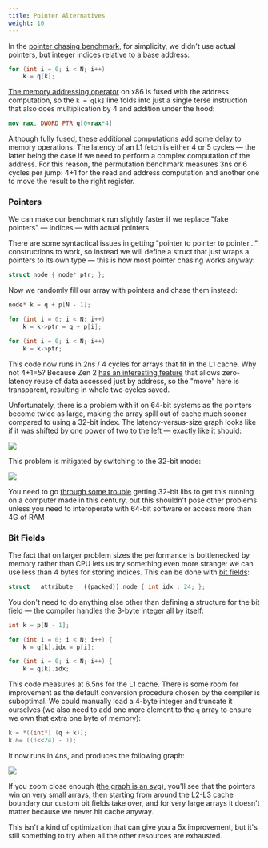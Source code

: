 ```yaml
---
title: Pointer Alternatives
weight: 10
---
```


In the [pointer chasing benchmark](../latency), for simplicity, we didn't use actual pointers, but integer indices relative to a base address:

```c++
for (int i = 0; i < N; i++)
    k = q[k];
```

[The memory addressing operator](/hpc/architecture/assembly#addressing-modes) on x86 is fused with the address computation, so the `k = q[k]` line folds into just a single terse instruction that also does multiplication by 4 and addition under the hood:

```nasm
mov rax, DWORD PTR q[0+rax*4]
```

Although fully fused, these additional computations add some delay to memory operations. The latency of an L1 fetch is either 4 or 5 cycles — the latter being the case if we need to perform a complex computation of the address. For this reason, the permutation benchmark measures 3ns or 6 cycles per jump: 4+1 for the read and address computation and another one to move the result to the right register.

### Pointers

We can make our benchmark run slightly faster if we replace "fake pointers" — indices — with actual pointers.

There are some syntactical issues in getting "pointer to pointer to pointer…" constructions to work, so instead we will define a struct that just wraps a pointers to its own type — this is how most pointer chasing works anyway:

```cpp
struct node { node* ptr; };
```

Now we randomly fill our array with pointers and chase them instead:

```cpp
node* k = q + p[N - 1];

for (int i = 0; i < N; i++)
    k = k->ptr = q + p[i];

for (int i = 0; i < N; i++)
    k = k->ptr;
```

This code now runs in 2ns / 4 cycles for arrays that fit in the L1 cache. Why not 4+1=5? Because Zen 2 [has an interesting feature](https://www.agner.org/forum/viewtopic.php?t=41) that allows zero-latency reuse of data accessed just by address, so the "move" here is transparent, resulting in whole two cycles saved.

Unfortunately, there is a problem with it on 64-bit systems as the pointers become twice as large, making the array spill out of cache much sooner compared to using a 32-bit index. The latency-versus-size graph looks like if it was shifted by one power of two to the left — exactly like it should:

![](../img/permutation-p64.svg)

This problem is mitigated by switching to the 32-bit mode:

![](../img/permutation-p32.svg)

You need to go [through some trouble](https://askubuntu.com/questions/91909/trouble-compiling-a-32-bit-binary-on-a-64-bit-machine) getting 32-bit libs to get this running on a computer made in this century, but this shouldn't pose other problems unless you need to interoperate with 64-bit software or access more than 4G of RAM

### Bit Fields

The fact that on larger problem sizes the performance is bottlenecked by memory rather than CPU lets us try something even more strange: we can use less than 4 bytes for storing indices. This can be done with [bit fields](../alignment#bit-fields):

```cpp
struct __attribute__ ((packed)) node { int idx : 24; };
```

You don't need to do anything else other than defining a structure for the bit field — the compiler handles the 3-byte integer all by itself:

```cpp
int k = p[N - 1];

for (int i = 0; i < N; i++) {
    k = q[k].idx = p[i];

for (int i = 0; i < N; i++) {
    k = q[k].idx;
```

This code measures at 6.5ns for the L1 cache. There is some room for improvement as the default conversion procedure chosen by the compiler is suboptimal. We could manually load a 4-byte integer and truncate it ourselves (we also need to add one more element to the `q` array to ensure we own that extra one byte of memory):

```cpp
k = *((int*) (q + k));
k &= ((1<<24) - 1);
```

It now runs in 4ns, and produces the following graph:

![](../img/permutation-bf-custom.svg)

If you zoom close enough ([the graph is an svg](../img/permutation-bf-custom.svg)), you'll see that the pointers win on very small arrays, then starting from around the L2-L3 cache boundary our custom bit fields take over, and for very large arrays it doesn't matter because we never hit cache anyway.

This isn't a kind of optimization that can give you a 5x improvement, but it's still something to try when all the other resources are exhausted.

